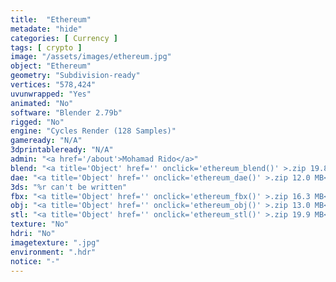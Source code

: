```yaml
---
title:  "Ethereum"
metadate: "hide"
categories: [ Currency ]
tags: [ crypto ]
image: "/assets/images/ethereum.jpg"
object: "Ethereum"
geometry: "Subdivision-ready"
vertices: "578,424"
uvunwrapped: "Yes"
animated: "No"
software: "Blender 2.79b"
rigged: "No"
engine: "Cycles Render (128 Samples)"
gameready: "N/A"
3dprintableready: "N/A"
admin: "<a href='/about'>Mohamad Rido</a>"
blend: "<a title='Object' href='' onclick='ethereum_blend()' >.zip 19.8 MB</a>"
dae: "<a title='Object' href='' onclick='ethereum_dae()' >.zip 12.0 MB</a>"
3ds: "%r can't be written"
fbx: "<a title='Object' href='' onclick='ethereum_fbx()' >.zip 16.3 MB</a>"
obj: "<a title='Object' href='' onclick='ethereum_obj()' >.zip 13.0 MB</a>"
stl: "<a title='Object' href='' onclick='ethereum_stl()' >.zip 19.9 MB</a>"
texture: "No"
hdri: "No"
imagetexture: ".jpg"
environment: ".hdr"
notice: "-"
---
```


